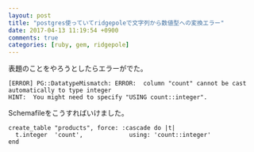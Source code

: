 ```yaml
---
layout: post
title: "postgres使っていてridgepoleで文字列から数値型への変換エラー"
date: 2017-04-13 11:19:54 +0900
comments: true
categories: [ruby, gem, ridgepole]
---
```



表題のことをやろうとしたらエラーがでた。  
  
```
[ERROR] PG::DatatypeMismatch: ERROR:  column "count" cannot be cast automatically to type integer
HINT:  You might need to specify "USING count::integer".
```
  
Schemafileをこうすればいけました。 
  
```
create_table "products", force: :cascade do |t|
  t.integer  'count',             using: 'count::integer'
end
```
